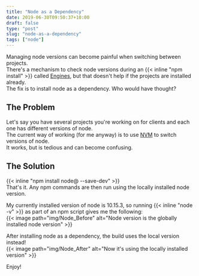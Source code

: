 ```yaml
---
title: "Node as a Dependency"
date: 2019-06-30T09:50:37+10:00
draft: false
type: "post"
slug: "node-as-a-dependency"
tags: ["node"]
---
```


Managing node versions can become painful when switching between projects.  
There's a mechanism to check node versions during an {{< inline "npm install" >}} called [Engines](https://docs.npmjs.com/files/package.json#engines), but that doesn't help if the projects are installed already.  
The fix is to install node as a dependency. Who would have thought?  

<!--more-->  

## The Problem  
Let's say you have several projects you're working on for clients and each one has different versions of node.  
The current way of working (for me anyway) is to use [NVM](https://github.com/coreybutler/nvm-windows) to switch versions of node.  
It works, but is tedious and can become confusing.  

## The Solution  
{{< inline "npm install node@<version> --save-dev" >}}  
That's it. Any npm commands are then run using the locally installed node version.  

My currently installed version of node is 10.15.3, so running {{< inline "node -v" >}} as part of an npm script gives me the following:  
{{< image path="img/Node_Before" alt="Node version is the globally installed node version" >}}  

After installing node as a dependency, the build uses the local version instead!  
{{< image path="img/Node_After" alt="Now it's using the locally installed version" >}}

Enjoy!